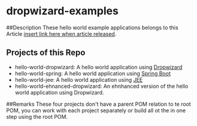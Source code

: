 # dropwizard-examples
##Description
These hello world example applications belongs to this Article [insert link here when article released]().

## Projects of this Repo
* hello-world-dropwizard: A hello world application using [Dropwizard](https://dropwizard.github.io)
* hello-world-spring:  A hello world application using [Spring Boot](http://projects.spring.io/spring-boot)
* hello-world-jee: A hello world application using [JEE](http://en.wikipedia.org/wiki/Java_Platform,_Enterprise_Edition)
* hello-world-ehnanced-dropwizard: An ehnhanced version of the hello world application using Dropwizard.

##Remarks
These four projects don't have a parent POM relation to te root POM, you can work with each project separately or build all ot the in one step using the root POM.
